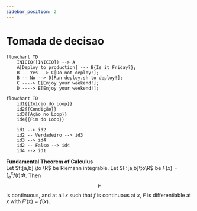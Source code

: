 ```yaml
---
sidebar_position: 2
---
```


# Tomada de decisao

```mermaid
flowchart TD
    INICIO([INICIO]) --> A
    A[Deploy to production] --> B{Is it Friday?};
    B -- Yes --> C[Do not deploy!];
    B -- No --> D[Run deploy.sh to deploy!];
    C ----> E[Enjoy your weekend!];
    D ----> E[Enjoy your weekend!];

```

```mermaid
flowchart TD
    id1{{Início do Loop}}
    id2{{Condição}}
    id3{{Ação no Loop}}
    id4{{Fim do Loop}}

    id1 --> id2
    id2 -- Verdadeiro --> id3
    id3 --> id4
    id2 -- Falso --> id4
    id4 --> id1
```

**Fundamental Theorem of Calculus**  
Let $f:[a,b] \to \R$ be Riemann integrable. Let $F:[a,b]\to\R$ be $F(x)=
\int_{a}^{x}f(t)dt$.
Then $$F$$ is continuous, and at all $x$ such that $f$ is continuous at $x$,
$F$ is differentiable at $x$ with $F'(x)=f(x)$.
